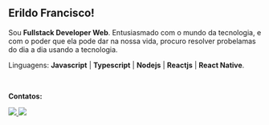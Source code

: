 ## Erildo Francisco!

<p align="left"> 

 Sou <strong>Fullstack Developer Web</strong>. Entusiasmado com o mundo da tecnologia, e com o poder que ela pode dar na nossa vida, procuro resolver probelamas do dia a dia usando a tecnologia.
</p>

<p align="left">
  Linguagens: <strong>Javascript</strong> | <strong>Typescript</strong> | <strong>Nodejs</strong> | <strong>Reactjs</strong> | <strong>React Native</strong>.
</p>

<br>

<p align="left">
<strong>Contatos:</strong>
</p>

<p align="left">
  <a href="https://www.instagram.com/erildo_francisco/?hl=pt_BR" alt="Instagram">
    <img src="https://img.shields.io/badge/-Instagram-3f729b?style=for-the-badge&logo=Instagram&logoColor=FFFFFF&link=https://www.instagram.com/erildo_francisco/?hl=pt_BR"/>
  </a>
  <a href="https://www.linkedin.com/in/erildojs/" alt="Linkedin">
    <img src="https://img.shields.io/badge/-Linkedin-83941f?style=for-the-badge&logo=Linkedin&logoColor=FFFFFF&link=https://www.linkedin.com/in/erildojs/"/>
  </a>
</p>

